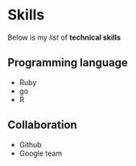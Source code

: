 # Skills

Below is my _list_ of **technical skills**

## Programming language
- Ruby
- go
- R

## Collaboration
- Github
- Google team
